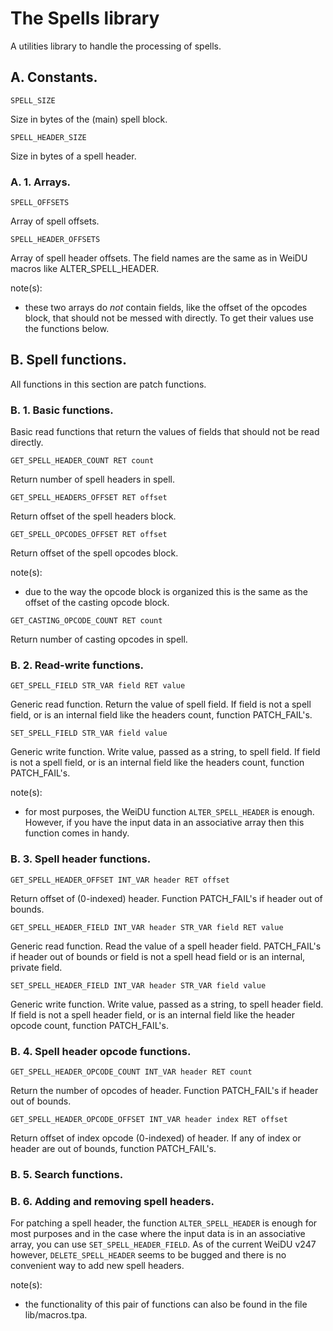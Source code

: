 # The Spells library

A utilities library to handle the processing of spells.

## A. Constants.

`SPELL_SIZE`

Size in bytes of the (main) spell block.

`SPELL_HEADER_SIZE`

Size in bytes of a spell header.

### A. 1. Arrays.

`SPELL_OFFSETS`

Array of spell offsets.

`SPELL_HEADER_OFFSETS`

Array of spell header offsets. The field names are the same as in WeiDU macros like ALTER_SPELL_HEADER.

note(s):
* these two arrays do *not* contain fields, like the offset of the opcodes block, that should not be messed with directly. To get their values use the functions below.

## B. Spell functions.

All functions in this section are patch functions.

### B. 1. Basic functions.

Basic read functions that return the values of fields that should not be read directly.

`GET_SPELL_HEADER_COUNT RET count`

Return number of spell headers in spell.

`GET_SPELL_HEADERS_OFFSET RET offset`

Return offset of the spell headers block.

`GET_SPELL_OPCODES_OFFSET RET offset`

Return offset of the spell opcodes block.

note(s):
* due to the way the opcode block is organized this is the same as the offset of the casting opcode block.

`GET_CASTING_OPCODE_COUNT RET count`

Return number of casting opcodes in spell.

### B. 2. Read-write functions.

`GET_SPELL_FIELD STR_VAR field RET value`

Generic read function. Return the value of spell field. If field is not a spell field, or is an internal field like the headers count, function PATCH_FAIL's.

`SET_SPELL_FIELD STR_VAR field value`

Generic write function. Write value, passed as a string, to spell field. If field is not a spell field, or is an internal field like the headers count, function PATCH_FAIL's.

note(s):
* for most purposes, the WeiDU function `ALTER_SPELL_HEADER` is enough. However, if you have the input data in an associative array then this function comes in handy.

### B. 3. Spell header functions.

`GET_SPELL_HEADER_OFFSET INT_VAR header RET offset`

Return offset of (0-indexed) header. Function PATCH_FAIL's if header out of bounds.

`GET_SPELL_HEADER_FIELD INT_VAR header STR_VAR field RET value`

Generic read function. Read the value of a spell header field. PATCH_FAIL's if header out of bounds or field is not a spell head field or is an internal, private field.

`SET_SPELL_HEADER_FIELD INT_VAR header STR_VAR field value`

Generic write function. Write value, passed as a string, to spell header field. If field is not a spell header field, or is an internal field like the header opcode count, function PATCH_FAIL's.

### B. 4. Spell header opcode functions.

`GET_SPELL_HEADER_OPCODE_COUNT INT_VAR header RET count`

Return the number of opcodes of header. Function PATCH_FAIL's if header out of bounds.

`GET_SPELL_HEADER_OPCODE_OFFSET INT_VAR header index RET offset`

Return offset of index opcode (0-indexed) of header. If any of index or header are out of bounds, function PATCH_FAIL's.

### B. 5. Search functions.

### B. 6. Adding and removing spell headers.

For patching a spell header, the function `ALTER_SPELL_HEADER` is enough for most purposes and in the case where the input data is in an associative array, you can use `SET_SPELL_HEADER_FIELD`. As of the current WeiDU v247 however, `DELETE_SPELL_HEADER` seems to be bugged and there is no convenient way to add new spell headers.

note(s):
* the functionality of this pair of functions can also be found in the file lib/macros.tpa.